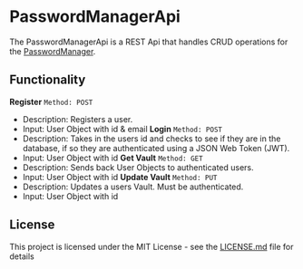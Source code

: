 # PasswordManagerApi

The PasswordManagerApi is a REST Api that handles CRUD operations for the [PasswordManager](https://github.com/Legitzx/PasswordManager).

## Functionality


**Register** ``Method: POST``
 - Description: Registers a user.
 - Input: User Object with id & email
**Login** ``Method: POST``
 - Description: Takes in the users id and checks to see if they are in the database, if so they are authenticated using a JSON Web Token (JWT).
 - Input: User Object with id
**Get Vault** ``Method: GET``
 - Description: Sends back User Objects to authenticated users.
 - Input: User Object with id
**Update Vault** ``Method: PUT``
 - Description: Updates a users Vault. Must be authenticated.
 - Input: User Object with id
## License

This project is licensed under the MIT License - see the [LICENSE.md](LICENSE.md) file for details
